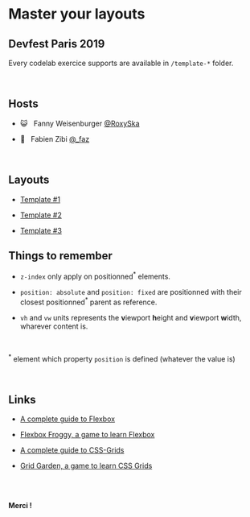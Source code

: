 # Master your layouts

## Devfest Paris 2019

Every codelab exercice supports are available in `/template-*` folder.

<br>

## Hosts

- 😺 &nbsp; Fanny Weisenburger [@RoxySka](https://twitter.com/RoxySka)

- 🐶 &nbsp; Fabien Zibi [@\_faz](https://twitter.com/_faz)

<br>

## Layouts

- [Template #1](https://dahfazz.github.io/codelab-devfestParis/template-1/)

- [Template #2](https://dahfazz.github.io/codelab-devfestParis/template-2/)

- [Template #3](https://dahfazz.github.io/codelab-devfestParis/template-3/)

## Things to remember

- `z-index` only apply on positionned<sup>\*</sup> elements.

- `position: absolute` and `position: fixed` are positionned with their closest positionned<sup>\*</sup> parent as reference.

- `vh` and `vw` units represents the **v**iewport **h**eight and **v**iewport **w**idth, wharever content is.

<br>

<sup>\*</sup> element which property `position` is defined (whatever the value is)

<br>

## Links

- [A complete guide to Flexbox](https://css-tricks.com/snippets/css/a-guide-to-flexbox/)

- [Flexbox Froggy, a game to learn Flexbox](https://flexboxfroggy.com/)

- [A complete guide to CSS-Grids](https://css-tricks.com/snippets/css/complete-guide-grid/)

- [Grid Garden, a game to learn CSS Grids](https://cssgridgarden.com/)

<br><br>

**Merci !**
